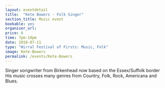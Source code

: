 ```yaml
---
layout: eventdetail
title:  "Kete Bowers - Folk Singer"
section_title: Music event
bookable: yes
organiser_url:
price: 6
time: 7pm-10pm
date: 2018-07-11
type: "Wirral Festival of Firsts: Music, Folk"
image: Kete-Bowers
permalink: /events/Kete-Bowers
---
```


Singer songwriter from Birkenhead now based on the Essex/Suffolk border His music crosses many genres from Country, Folk, Rock, Americana and Blues.
